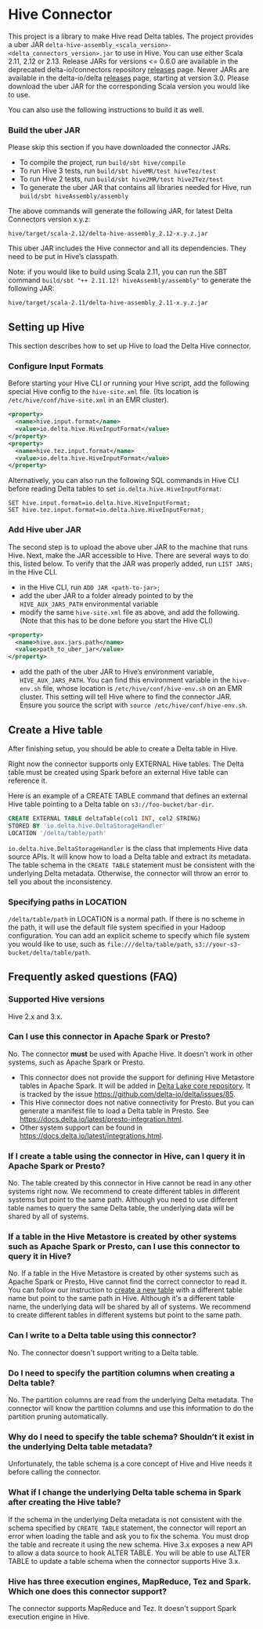 # Hive Connector
This project is a library to make Hive read Delta tables. The project provides a uber JAR `delta-hive-assembly_<scala_version>-<delta_connectors_version>.jar` to use in Hive. You can use either Scala 2.11, 2.12 or 2.13. Release JARs for versions <= 0.6.0 are available in the deprecated delta-io/connectors repository [releases](https://github.com/delta-io/connectors/releases) page. Newer JARs are available in the delta-io/delta [releases](https://github.com/delta-io/delta/releases) page, starting at version 3.0. Please download the uber JAR for the corresponding Scala version you would like to use.

You can also use the following instructions to build it as well.

### Build the uber JAR

Please skip this section if you have downloaded the connector JARs.

- To compile the project, run `build/sbt hive/compile`
- To run Hive 3 tests, run `build/sbt hiveMR/test hiveTez/test`
- To run Hive 2 tests, run `build/sbt hive2MR/test hive2Tez/test`
- To generate the uber JAR that contains all libraries needed for Hive, run `build/sbt hiveAssembly/assembly`

The above commands will generate the following JAR, for latest Delta Connectors version x.y.z:

```
hive/target/scala-2.12/delta-hive-assembly_2.12-x.y.z.jar
```

This uber JAR includes the Hive connector and all its dependencies. They need to be put in Hive’s classpath.

Note: if you would like to build using Scala 2.11, you can run the SBT command `build/sbt "++ 2.11.12! hiveAssembly/assembly"` to generate the following JAR:

```
hive/target/scala-2.11/delta-hive-assembly_2.11-x.y.z.jar
```

## Setting up Hive

This section describes how to set up Hive to load the Delta Hive connector.

### Configure Input Formats

Before starting your Hive CLI or running your Hive script, add the following special Hive config to the `hive-site.xml` file. (Its location is `/etc/hive/conf/hive-site.xml` in an EMR cluster).

```xml
<property>
  <name>hive.input.format</name>
  <value>io.delta.hive.HiveInputFormat</value>
</property>
<property>
  <name>hive.tez.input.format</name>
  <value>io.delta.hive.HiveInputFormat</value>
</property>
```

Alternatively, you can also run the following SQL commands in Hive CLI before reading Delta tables to set `io.delta.hive.HiveInputFormat`:

```
SET hive.input.format=io.delta.hive.HiveInputFormat;
SET hive.tez.input.format=io.delta.hive.HiveInputFormat;
```

### Add Hive uber JAR

The second step is to upload the above uber JAR to the machine that runs Hive. Next, make the JAR accessible to Hive. There are several ways to do this, listed below. To verify that the JAR was properly added, run `LIST JARS;` in the Hive CLI.

- in the Hive CLI, run `ADD JAR <path-to-jar>;`
- add the uber JAR to a folder already pointed to by the `HIVE_AUX_JARS_PATH` environmental variable
- modify the same `hive-site.xml` file as above, and add the following. (Note that this has to be done before you start the Hive CLI)
```xml
<property>
  <name>hive.aux.jars.path</name>
  <value>path_to_uber_jar</value>
</property>
```
- add the path of the uber JAR to Hive’s environment variable, `HIVE_AUX_JARS_PATH`. You can find this environment variable in the `hive-env.sh` file, whose location is `/etc/hive/conf/hive-env.sh` on an EMR cluster. This setting will tell Hive where to find the connector JAR. Ensure you source the script with `source /etc/hive/conf/hive-env.sh`.

## Create a Hive table

After finishing setup, you should be able to create a Delta table in Hive.

Right now the connector supports only EXTERNAL Hive tables. The Delta table must be created using Spark before an external Hive table can reference it.

Here is an example of a CREATE TABLE command that defines an external Hive table pointing to a Delta table on `s3://foo-bucket/bar-dir`.

```SQL
CREATE EXTERNAL TABLE deltaTable(col1 INT, col2 STRING)
STORED BY 'io.delta.hive.DeltaStorageHandler'
LOCATION '/delta/table/path'
```

`io.delta.hive.DeltaStorageHandler` is the class that implements Hive data source APIs. It will know how to load a Delta table and extract its metadata. The table schema in the `CREATE TABLE` statement must be consistent with the underlying Delta metadata. Otherwise, the connector will throw an error to tell you about the inconsistency.

### Specifying paths in LOCATION
`/delta/table/path` in LOCATION is a normal path. If there is no scheme in the path, it will use the default file system specified in your Hadoop configuration.
You can add an explicit scheme to specify which file system you would like to use, such as `file:///delta/table/path`, `s3://your-s3-bucket/delta/table/path`.

## Frequently asked questions (FAQ)

### Supported Hive versions
Hive 2.x and 3.x.

### Can I use this connector in Apache Spark or Presto?
No. The connector **must** be used with Apache Hive. It doesn't work in other systems, such as Apache Spark or Presto.
- This connector does not provide the support for defining Hive Metastore tables in Apache Spark. It will be added in [Delta Lake core repository](https://github.com/delta-io/delta). It is tracked by the issue https://github.com/delta-io/delta/issues/85.
- This Hive connector does not native connectivity for Presto. But you can generate a manifest file to load a Delta table in Presto. See https://docs.delta.io/latest/presto-integration.html.
- Other system support can be found in https://docs.delta.io/latest/integrations.html.

### If I create a table using the connector in Hive, can I query it in Apache Spark or Presto?
No. The table created by this connector in Hive cannot be read in any other systems right now. We recommend to create different tables in different systems but point to the same path. Although you need to use different table names to query the same Delta table, the underlying data will be shared by all of systems.

### If a table in the Hive Metastore is created by other systems such as Apache Spark or Presto, can I use this connector to query it in Hive?
No. If a table in the Hive Metastore is created by other systems such as Apache Spark or Presto, Hive cannot find the correct connector to read it. You can follow our instruction to [create a new table](#create-a-hive-table) with a different table name but point to the same path in Hive. Although it's a different table name, the underlying data will be shared by all of systems. We recommend to create different tables in different systems but point to the same path.

### Can I write to a Delta table using this connector?
No. The connector doesn't support writing to a Delta table.

### Do I need to specify the partition columns when creating a Delta table?
No. The partition columns are read from the underlying Delta metadata. The connector will know the partition columns and use this information to do the partition pruning automatically.

### Why do I need to specify the table schema? Shouldn’t it exist in the underlying Delta table metadata?
Unfortunately, the table schema is a core concept of Hive and Hive needs it before calling the connector.

### What if I change the underlying Delta table schema in Spark after creating the Hive table?
If the schema in the underlying Delta metadata is not consistent with the schema specified by `CREATE TABLE` statement, the connector will report an error when loading the table and ask you to fix the schema. You must drop the table and recreate it using the new schema. Hive 3.x exposes a new API to allow a data source to hook ALTER TABLE. You will be able to use ALTER TABLE to update a table schema when the connector supports Hive 3.x.

### Hive has three execution engines, MapReduce, Tez and Spark. Which one does this connector support?
The connector supports MapReduce and Tez. It doesn't support Spark execution engine in Hive.
